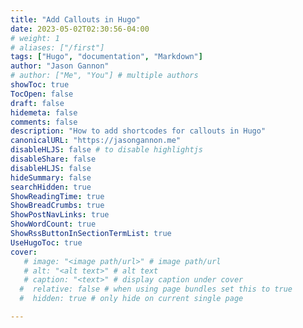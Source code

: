 ```yaml
---
title: "Add Callouts in Hugo"
date: 2023-05-02T02:30:56-04:00
# weight: 1
# aliases: ["/first"]
tags: ["Hugo", "documentation", "Markdown"]
author: "Jason Gannon"
# author: ["Me", "You"] # multiple authors
showToc: true
TocOpen: false
draft: false
hidemeta: false
comments: false
description: "How to add shortcodes for callouts in Hugo"
canonicalURL: "https://jasongannon.me"
disableHLJS: false # to disable highlightjs
disableShare: false
disableHLJS: false
hideSummary: false
searchHidden: true
ShowReadingTime: true
ShowBreadCrumbs: true
ShowPostNavLinks: true
ShowWordCount: true
ShowRssButtonInSectionTermList: true
UseHugoToc: true
cover:
   # image: "<image path/url>" # image path/url
   # alt: "<alt text>" # alt text
   # caption: "<text>" # display caption under cover
  #  relative: false # when using page bundles set this to true
  #  hidden: true # only hide on current single page

---
```

